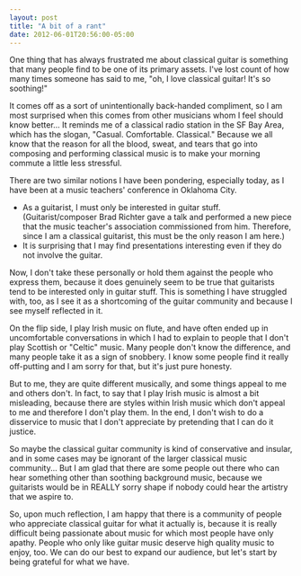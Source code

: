 ```yaml
---
layout: post
title: "A bit of a rant"
date: 2012-06-01T20:56:00-05:00
---
```


One thing that has always frustrated me about classical guitar is something that many people find to be one of its primary assets. I've lost count of how many times someone has said to me, "oh, I love classical guitar! It's so soothing!"


It comes off as a sort of unintentionally back-handed compliment, so I am most surprised when this comes from other musicians whom I feel should know better... It reminds me of a classical radio station in the SF Bay Area, which has the slogan, "Casual. Comfortable. Classical." Because we all know that the reason for all the blood, sweat, and tears that go into composing and performing classical music is to make your morning commute a little less stressful.


There are two similar notions I have been pondering, especially today, as I have been at a music teachers' conference in Oklahoma City.


* As a guitarist, I must only be interested in guitar stuff. (Guitarist/composer Brad Richter gave a talk and performed a new piece that the music teacher's association commissioned from him. Therefore, since I am a classical guitarist, this must be the only reason I am here.)
* It is surprising that I may find presentations interesting even if they do not involve the guitar.

Now, I don't take these personally or hold them against the people who express them, because it does genuinely seem to be true that guitarists tend to be interested only in guitar stuff. This is something I have struggled with, too, as I see it as a shortcoming of the guitar community and because I see myself reflected in it.

On the flip side, I play Irish music on flute, and have often ended up in uncomfortable conversations in which I had to explain to people that I don't play Scottish or "Celtic" music. Many people don't know the difference, and many people take it as a sign of snobbery. I know some people find it really off-putting and I am sorry for that, but it's just pure honesty. 

But to me, they are quite different musically, and some things appeal to me and others don't. In fact, to say that I play Irish music is almost a bit misleading, because there are styles within Irish music which don't appeal to me and therefore I don't play them. In the end, I don't wish to do a disservice to music that I don't appreciate by pretending that I can do it justice.

So maybe the classical guitar community is kind of conservative and insular, and in some cases may be ignorant of the larger classical music community... But I am glad that there are some people out there who can hear something other than soothing background music, because we guitarists would be in REALLY sorry shape if nobody could hear the artistry that we aspire to.

So, upon much reflection, I am happy that there is a community of people who appreciate classical guitar for what it actually is, because it is really difficult being passionate about music for which most people have only apathy. People who only like guitar music deserve high quality music to enjoy, too. We can do our best to expand our audience, but let's start by being grateful for what we have.

